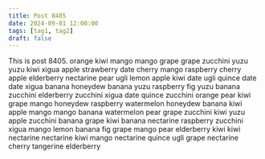 ```yaml
---
title: Post 8405
date: 2024-09-01 12:00:00
tags: [tag1, tag2]
draft: false
---
```

This is post 8405.
orange
kiwi
mango
mango
grape
grape
zucchini
yuzu
yuzu
kiwi
xigua
apple
strawberry
date
cherry
mango
raspberry
cherry
apple
elderberry
nectarine
pear
ugli
lemon
apple
kiwi
date
ugli
quince
date
date
xigua
banana
honeydew
banana
yuzu
raspberry
fig
yuzu
banana
zucchini
elderberry
zucchini
xigua
date
quince
zucchini
orange
pear
kiwi
grape
mango
honeydew
raspberry
watermelon
honeydew
banana
kiwi
apple
mango
mango
banana
watermelon
pear
grape
zucchini
kiwi
yuzu
apple
zucchini
banana
grape
kiwi
banana
nectarine
raspberry
zucchini
xigua
mango
lemon
banana
fig
grape
mango
pear
elderberry
kiwi
kiwi
nectarine
nectarine
kiwi
mango
nectarine
quince
ugli
grape
nectarine
cherry
tangerine
elderberry
